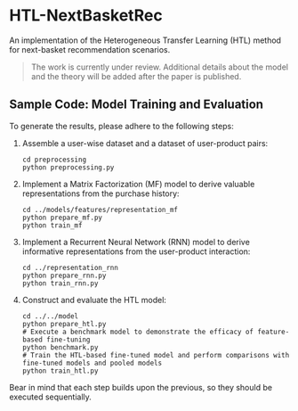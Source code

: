 # HTL-NextBasketRec
An implementation of the Heterogeneous Transfer Learning (HTL) method for next-basket recommendation scenarios.
> The work is currently under review. Additional details about the model and the theory will be added after the paper is published.

## Sample Code: Model Training and Evaluation
To generate the results, please adhere to the following steps:

1. Assemble a user-wise dataset and a dataset of user-product pairs:
    ```shell
    cd preprocessing
    python preprocessing.py
    ```

2. Implement a Matrix Factorization (MF) model to derive valuable representations from the purchase history:
    ```shell
    cd ../models/features/representation_mf
    python prepare_mf.py
    python train_mf
    ```

3. Implement a Recurrent Neural Network (RNN) model to derive informative representations from the user-product interaction:
    ```shell
    cd ../representation_rnn
    python prepare_rnn.py
    python train_rnn.py
    ```

4. Construct and evaluate the HTL model:
    ```shell
    cd ../../model
    python prepare_htl.py
    # Execute a benchmark model to demonstrate the efficacy of feature-based fine-tuning
    python benchmark.py
    # Train the HTL-based fine-tuned model and perform comparisons with fine-tuned models and pooled models
    python train_htl.py
    ```
Bear in mind that each step builds upon the previous, so they should be executed sequentially.
